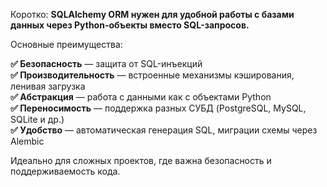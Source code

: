 Коротко: **SQLAlchemy ORM нужен для удобной работы с базами данных через Python-объекты вместо SQL-запросов.**

Основные преимущества:

**✅ Безопасность** — защита от SQL-инъекций  
**✅ Производительность** — встроенные механизмы кэширования, ленивая загрузка  
**✅ Абстракция** — работа с данными как с объектами Python  
**✅ Переносимость** — поддержка разных СУБД (PostgreSQL, MySQL, SQLite и др.)  
**✅ Удобство** — автоматическая генерация SQL, миграции схемы через Alembic  

Идеально для сложных проектов, где важна безопасность и поддерживаемость кода.